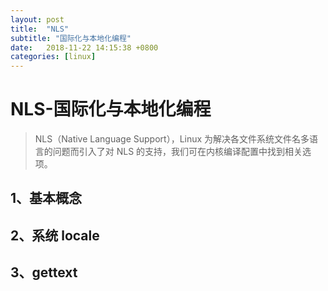 ```yaml
---
layout: post
title:  "NLS"
subtitle: "国际化与本地化编程"
date:   2018-11-22 14:15:38 +0800
categories: [linux]
---
```




# NLS-国际化与本地化编程

> NLS（Native Language Support），Linux 为解决各文件系统文件名多语言的问题而引入了对 NLS 的支持，我们可在内核编译配置中找到相关选项。

## 1、基本概念

## 2、系统 locale

## 3、gettext

